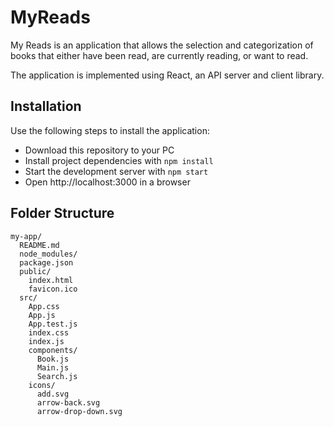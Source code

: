 # MyReads

My Reads is an application that allows the selection and categorization of books that either have been read, are currently reading, or want to read.

The application is implemented using React, an API server and client library.

## Installation

Use the following steps to install the application:

* Download this repository to your PC
* Install project dependencies with `npm install`
* Start the development server with `npm start`
* Open http://localhost:3000 in a browser

## Folder Structure

```
my-app/
  README.md
  node_modules/
  package.json
  public/
    index.html
    favicon.ico
  src/
    App.css
    App.js
    App.test.js
    index.css
    index.js
    components/
      Book.js
      Main.js
      Search.js
    icons/
      add.svg
      arrow-back.svg
      arrow-drop-down.svg
```
